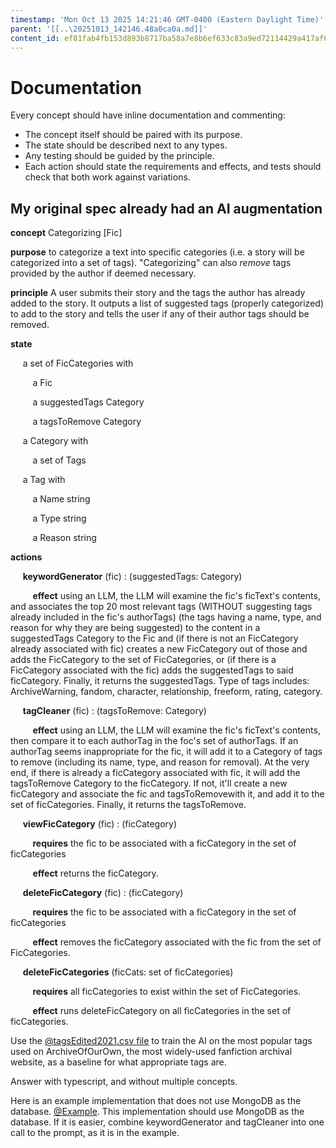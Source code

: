 ```yaml
---
timestamp: 'Mon Oct 13 2025 14:21:46 GMT-0400 (Eastern Daylight Time)'
parent: '[[..\20251013_142146.48a0ca0a.md]]'
content_id: ef81fab4fb153d893b8717ba58a7e8b6ef633c83a9ed72114429a417af63f305
---
```


# Documentation

Every concept should have inline documentation and commenting:

* The concept itself should be paired with its purpose.
* The state should be described next to any types.
* Any testing should be guided by the principle.
* Each action should state the requirements and effects, and tests should check that both work against variations.

## My original spec already had an AI augmentation

**concept** Categorizing \[Fic]

**purpose** to categorize a text into specific categories (i.e. a story will be categorized into a set of tags). "Categorizing" can also *remove* tags provided by the author if deemed necessary.

**principle** A user submits their story and the tags the author has already added to the story. It outputs a list of suggested tags (properly categorized) to add to the story and tells the user if any of their author tags should be removed.

**state**

     a set of FicCategories with

         a Fic

         a suggestedTags Category

         a tagsToRemove Category

     a Category with

         a set of Tags

     a Tag with

         a Name string

         a Type string

         a Reason string

**actions**

     **keywordGenerator** (fic) : (suggestedTags: Category)

         **effect** using an LLM, the LLM will examine the fic's ficText's contents, and associates the top 20 most relevant tags (WITHOUT suggesting tags already included in the fic's authorTags) (the tags having a name, type, and reason for why they are being suggested) to the content in a suggestedTags Category to the Fic and (if there is not an FicCategory already associated with fic) creates a new FicCategory out of those and adds the FicCategory to the set of FicCategories, or (if there is a FicCategory associated with the fic) adds the suggestedTags to said ficCategory. Finally, it returns the suggestedTags.
Type of tags includes: ArchiveWarning, fandom, character, relationship, freeform, rating, category.

     **tagCleaner** (fic) : (tagsToRemove: Category)

         **effect** using an LLM, the LLM will examine the fic's ficText's contents, then compare it to each authorTag in the foc's set of authorTags. If an authorTag seems inappropriate for the fic, it will add it to a Category of tags to remove (including its name, type, and reason for removal). At the very end, if there is already a ficCategory associated with fic, it will add the tagsToRemove Category to the ficCategory. If not, it'll create a new ficCategory and associate the fic and tagsToRemovewith it, and add it to the set of ficCategories. Finally, it returns the tagsToRemove.

     **viewFicCategory** (fic) : (ficCategory)

         **requires** the fic to be associated with a ficCategory in the set of ficCategories

         **effect** returns the ficCategory.

     **deleteFicCategory** (fic) : (ficCategory)

         **requires** the fic to be associated with a ficCategory in the set of ficCategories

         **effect** removes the ficCategory associated with the fic from the set of FicCategories.

     **deleteFicCategories** (ficCats: set of ficCategories)

         **requires** all ficCategories to exist within the set of FicCategories.

         **effect** runs deleteFicCategory on all ficCategories in the set of ficCategories.

Use the [@tagsEdited2021.csv file](../../../../tagsEdited2021.csv) to train the AI on the most popular tags used on ArchiveOfOurOwn, the most widely-used fanfiction archival website, as a baseline for what appropriate tags are.

Answer with typescript, and without multiple concepts.

Here is an example implementation that does not use MongoDB as the database. [@Example](../../../../intro-gemini-schedule/dayplanner.ts). This implementation should use MongoDB as the database.
If it is easier, combine keywordGenerator and tagCleaner into one call to the prompt, as it is in the example.
